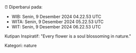 ⏰ Diperbarui pada:
- WIB: Senin, 9 Desember 2024 04.22.53 UTC
- WITA: Senin, 9 Desember 2024 05.22.53 UTC
- WIT: Senin, 9 Desember 2024 06.22.53 UTC

Kutipan Inspiratif:
"Every flower is a soul blossoming in nature."


Kategori: nature

